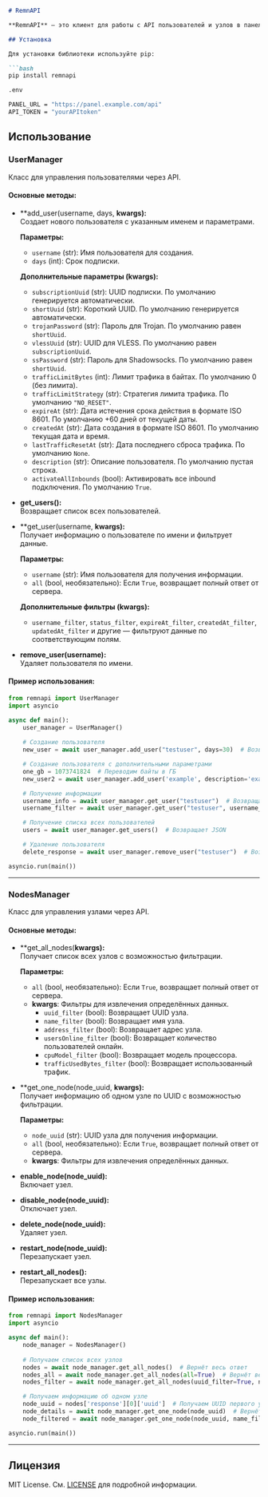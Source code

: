 ```markdown
# RemnAPI

**RemnAPI** — это клиент для работы с API пользователей и узлов в панели RemnaWave.

## Установка

Для установки библиотеки используйте pip:

```bash
pip install remnapi
```

```bash
.env

PANEL_URL = "https://panel.example.com/api" 
API_TOKEN = "yourAPItoken"
```
## Использование

### UserManager

Класс для управления пользователями через API.

#### Основные методы:

- **add_user(username, days, **kwargs):**  
  Создает нового пользователя с указанным именем и параметрами.

  **Параметры:**
  - `username` (str): Имя пользователя для создания.
  - `days` (int): Срок подписки.

  **Дополнительные параметры (kwargs):**
  - `subscriptionUuid` (str): UUID подписки. По умолчанию генерируется автоматически.
  - `shortUuid` (str): Короткий UUID. По умолчанию генерируется автоматически.
  - `trojanPassword` (str): Пароль для Trojan. По умолчанию равен `shortUuid`.
  - `vlessUuid` (str): UUID для VLESS. По умолчанию равен `subscriptionUuid`.
  - `ssPassword` (str): Пароль для Shadowsocks. По умолчанию равен `shortUuid`.
  - `trafficLimitBytes` (int): Лимит трафика в байтах. По умолчанию 0 (без лимита).
  - `trafficLimitStrategy` (str): Стратегия лимита трафика. По умолчанию `"NO_RESET"`.
  - `expireAt` (str): Дата истечения срока действия в формате ISO 8601. По умолчанию +60 дней от текущей даты.
  - `createdAt` (str): Дата создания в формате ISO 8601. По умолчанию текущая дата и время.
  - `lastTrafficResetAt` (str): Дата последнего сброса трафика. По умолчанию `None`.
  - `description` (str): Описание пользователя. По умолчанию пустая строка.
  - `activateAllInbounds` (bool): Активировать все inbound подключения. По умолчанию `True`.

- **get_users():**  
  Возвращает список всех пользователей.

- **get_user(username, **kwargs):**  
  Получает информацию о пользователе по имени и фильтрует данные.

  **Параметры:**
  - `username` (str): Имя пользователя для получения информации.
  - `all` (bool, необязательно): Если `True`, возвращает полный ответ от сервера.

  **Дополнительные фильтры (kwargs):**
  - `username_filter`, `status_filter`, `expireAt_filter`, `createdAt_filter`, `updatedAt_filter` и другие — фильтруют данные по соответствующим полям.

- **remove_user(username):**  
  Удаляет пользователя по имени.

#### Пример использования:

```python
from remnapi import UserManager
import asyncio

async def main():
    user_manager = UserManager()
    
    # Создание пользователя
    new_user = await user_manager.add_user("testuser", days=30)  # Возвращает JSON

    # Создание пользователя с дополнительными параметрами
    one_gb = 1073741824  # Переводим байты в ГБ
    new_user2 = await user_manager.add_user('example', description='example', trafficLimitBytes=one_gb*20)

    # Получение информации
    username_info = await user_manager.get_user("testuser")  # Возвращает JSON
    username_filter = await user_manager.get_user("testuser", username_filter=True, shortUuid_filter=True, status_filter=True)  # Возвращает отфильтрованный JSON

    # Получение списка всех пользователей
    users = await user_manager.get_users()  # Возвращает JSON

    # Удаление пользователя
    delete_response = await user_manager.remove_user("testuser")  # Возвращает JSON

asyncio.run(main())
```

---

### NodesManager

Класс для управления узлами через API.

#### Основные методы:

- **get_all_nodes(**kwargs):**  
  Получает список всех узлов с возможностью фильтрации.

  **Параметры:**
  - `all` (bool, необязательно): Если `True`, возвращает полный ответ от сервера.
  - **kwargs**: Фильтры для извлечения определённых данных.
    - `uuid_filter` (bool): Возвращает UUID узла.
    - `name_filter` (bool): Возвращает имя узла.
    - `address_filter` (bool): Возвращает адрес узла.
    - `usersOnline_filter` (bool): Возвращает количество пользователей онлайн.
    - `cpuModel_filter` (bool): Возвращает модель процессора.
    - `trafficUsedBytes_filter` (bool): Возвращает использованный трафик.

- **get_one_node(node_uuid, **kwargs):**  
  Получает информацию об одном узле по UUID с возможностью фильтрации.

  **Параметры:**
  - `node_uuid` (str): UUID узла для получения информации.
  - `all` (bool, необязательно): Если `True`, возвращает полный ответ от сервера.
  - **kwargs**: Фильтры для извлечения определённых данных.

- **enable_node(node_uuid):**  
  Включает узел.

- **disable_node(node_uuid):**  
  Отключает узел.

- **delete_node(node_uuid):**  
  Удаляет узел.

- **restart_node(node_uuid):**  
  Перезапускает узел.

- **restart_all_nodes():**  
  Перезапускает все узлы.


#### Пример использования:

```python
from remnapi import NodesManager
import asyncio

async def main():
    node_manager = NodesManager()
    
    # Получаем список всех узлов
    nodes = await node_manager.get_all_nodes()  # Вернёт весь ответ
    nodes_all = await node_manager.get_all_nodes(all=True)  # Вернёт весь ответ с деталями
    nodes_filter = await node_manager.get_all_nodes(uuid_filter=True, name_filter=True)  # Вернёт только UUID и имя узла.

    # Получаем информацию об одном узле
    node_uuid = nodes['response'][0]['uuid']  # Получаем UUID первого узла
    node_details = await node_manager.get_one_node(node_uuid)  # Вернёт весь ответ.
    node_filtered = await node_manager.get_one_node(node_uuid, name_filter=True, address_filter=True)  # Вернёт только имя и адрес узла.

asyncio.run(main())
```

---

## Лицензия

MIT License. См. [LICENSE](LICENSE) для подробной информации.
```